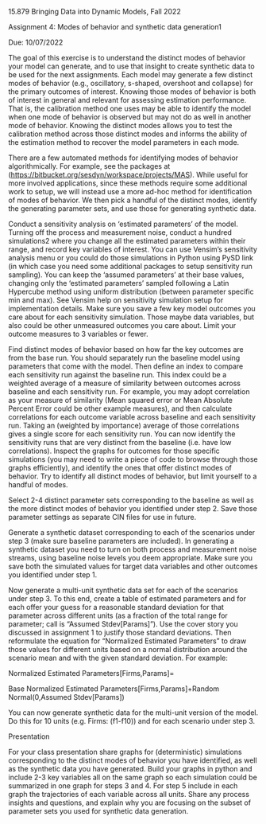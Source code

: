 15.879 Bringing Data into Dynamic Models, Fall 2022 

Assignment 4: Modes of behavior and synthetic data generation1 

Due: 10/07/2022 

The goal of this exercise is to understand the distinct modes of behavior your model can generate, and to use that insight to create synthetic data to be used for the next assignments. Each model may generate a few distinct modes of behavior (e.g., oscillatory, s-shaped, overshoot and collapse) for the primary outcomes of interest. Knowing those modes of behavior is both of interest in general and relevant for assessing estimation performance. That is, the calibration method one uses may be able to identify the model when one mode of behavior is observed but may not do as well in another mode of behavior. Knowing the distinct modes allows you to test the calibration method across those distinct modes and informs the ability of the estimation method to recover the model parameters in each mode.  

There are a few automated methods for identifying modes of behavior algorithmically. For example, see the packages at (https://bitbucket.org/sesdyn/workspace/projects/MAS). While useful for more involved applications, since these methods require some additional work to setup, we will instead use a more ad-hoc method for identification of modes of behavior. We then pick a handful of the distinct modes, identify the generating parameter sets, and use those for generating synthetic data.  

Conduct a sensitivity analysis on ‘estimated parameters’ of the model. Turning off the process and measurement noise, conduct a hundred simulations2 where you change all the estimated parameters within their range, and record key variables of interest. You can use Vensim’s sensitivity analysis menu or you could do those simulations in Python using PySD link (in which case you need some additional packages to setup sensitivity run sampling). You can keep the ‘assumed parameters’ at their base values, changing only the ‘estimated parameters’ sampled following a Latin Hypercube method using uniform distribution (between parameter specific min and max). See Vensim help on sensitivity simulation setup for implementation details. Make sure you save a few key model outcomes you care about for each sensitivity simulation. Those maybe data variables, but also could be other unmeasured outcomes you care about. Limit your outcome measures to 3 variables or fewer.   

Find distinct modes of behavior based on how far the key outcomes are from the base run. You should separately run the baseline model using parameters that come with the model. Then define an index to compare each sensitivity run against the baseline run. This index could be a weighted average of a measure of similarity between outcomes across baseline and each sensitivity run. For example, you may adopt correlation as your measure of similarity (Mean squared error or Mean Absolute Percent Error could be other example measures), and then calculate correlations for each outcome variable across baseline and each sensitivity run. Taking an (weighted by importance) average of those correlations gives a single score for each sensitivity run. You can now identify the sensitivity runs that are very distinct from the baseline (i.e. have low correlations). Inspect the graphs for outcomes for those specific simulations (you may need to write a piece of code to browse through those graphs efficiently), and identify the ones that offer distinct modes of behavior. Try to identify all distinct modes of behavior, but limit yourself to a handful of modes. 

Select 2-4 distinct parameter sets corresponding to the baseline as well as the more distinct modes of behavior you identified under step 2. Save those parameter settings as separate CIN files for use in future. 

Generate a synthetic dataset corresponding to each of the scenarios under step 3 (make sure baseline parameters are included). In generating a synthetic dataset you need to turn on both process and measurement noise streams, using baseline noise levels you deem appropriate. Make sure you save both the simulated values for target data variables and other outcomes you identified under step 1. 

Now generate a multi-unit synthetic data set for each of the scenarios under step 3. To this end, create a table of estimated parameters and for each offer your guess for a reasonable standard deviation for that parameter across different units (as a fraction of the total range for parameter; call is “Assumed Stdev[Params]”). Use the cover story you discussed in assignment 1 to justify those standard deviations. Then reformulate the equation for “Normalized Estimated Parameters” to draw those values for different units based on a normal distribution around the scenario mean and with the given standard deviation. For example: 

Normalized Estimated Parameters[Firms,Params]=  

Base Normalized Estimated Parameters[Firms,Params]+Random Normal(0,Assumed Stdev[Params]) 

You can now generate synthetic data for the multi-unit version of the model. Do this for 10 units (e.g. Firms: (f1-f10)) and for each scenario under step 3. 

 

Presentation 

For your class presentation share graphs for (deterministic) simulations corresponding to the distinct modes of behavior you have identified, as well as the synthetic data you have generated. Build your graphs in python and include 2-3 key variables all on the same graph so each simulation could be summarized in one graph for steps 3 and 4. For step 5 include in each graph the trajectories of each variable across all units.  Share any process insights and questions, and explain why you are focusing on the subset of parameter sets you used for synthetic data generation.  
